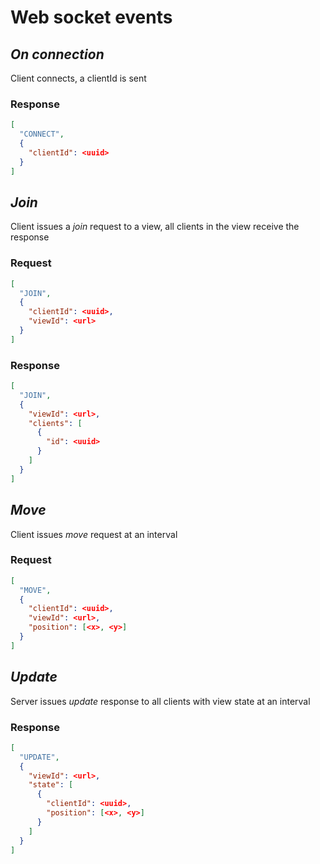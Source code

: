 # Web socket events

## _On connection_

Client connects, a clientId is sent

### Response

```json
[
  "CONNECT",
  {
    "clientId": <uuid>
  }
]
```

## _Join_

Client issues a _join_ request to a view, all clients in the view receive the response

### Request

```json
[
  "JOIN",
  {
    "clientId": <uuid>,
    "viewId": <url>
  }
]
```

### Response

```json
[
  "JOIN",
  {
    "viewId": <url>,
    "clients": [
      {
        "id": <uuid>
      }
    ]
  }
]
```

## _Move_

Client issues _move_ request at an interval

### Request

```json
[
  "MOVE",
  {
    "clientId": <uuid>,
    "viewId": <url>,
    "position": [<x>, <y>]
  }
]
```

## _Update_

Server issues _update_ response to all clients with view state at an interval

### Response

```json
[
  "UPDATE",
  {
    "viewId": <url>,
    "state": [
      {
        "clientId": <uuid>,
        "position": [<x>, <y>]
      }
    ]
  }
]
```
